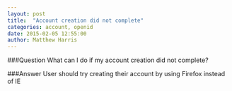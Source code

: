```yaml
---
layout: post
title:  "Account creation did not complete"
categories: account, openid
date: 2015-02-05 12:55:00 
author: Matthew Harris
---
```


###Question
What can I do if my account creation did not complete?

###Answer
User should try creating their account by using Firefox instead of IE
